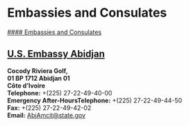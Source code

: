 # Embassies and Consulates

[#### Embassies and Consulates](javascript:void(0); "Embassies and Consulates")

## [U.S. Embassy Abidjan](https://ci.usembassy.gov)

**Cocody Riviera Golf,  
01 BP 1712 Abidjan 01  
Côte d’Ivoire  
Telephone:** +(225) 27-22-49-40-00  
**Emergency After-HoursTelephone:** +(225) 27-22-49-44-50  
**Fax:** +(225) 27-22-49-42-02  
**Email:** [AbjAmcit@state.gov](mailto:AbjAmcit@state.gov)